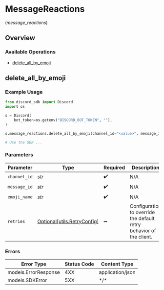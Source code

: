 # MessageReactions
(*message_reactions*)

## Overview

### Available Operations

* [delete_all_by_emoji](#delete_all_by_emoji)

## delete_all_by_emoji

### Example Usage

```python
from discord_sdk import Discord
import os

s = Discord(
    bot_token=os.getenv("DISCORD_BOT_TOKEN", ""),
)

s.message_reactions.delete_all_by_emoji(channel_id="<value>", message_id="<value>", emoji_name="<value>")

# Use the SDK ...

```

### Parameters

| Parameter                                                           | Type                                                                | Required                                                            | Description                                                         |
| ------------------------------------------------------------------- | ------------------------------------------------------------------- | ------------------------------------------------------------------- | ------------------------------------------------------------------- |
| `channel_id`                                                        | *str*                                                               | :heavy_check_mark:                                                  | N/A                                                                 |
| `message_id`                                                        | *str*                                                               | :heavy_check_mark:                                                  | N/A                                                                 |
| `emoji_name`                                                        | *str*                                                               | :heavy_check_mark:                                                  | N/A                                                                 |
| `retries`                                                           | [Optional[utils.RetryConfig]](../../models/utils/retryconfig.md)    | :heavy_minus_sign:                                                  | Configuration to override the default retry behavior of the client. |

### Errors

| Error Type           | Status Code          | Content Type         |
| -------------------- | -------------------- | -------------------- |
| models.ErrorResponse | 4XX                  | application/json     |
| models.SDKError      | 5XX                  | \*/\*                |
